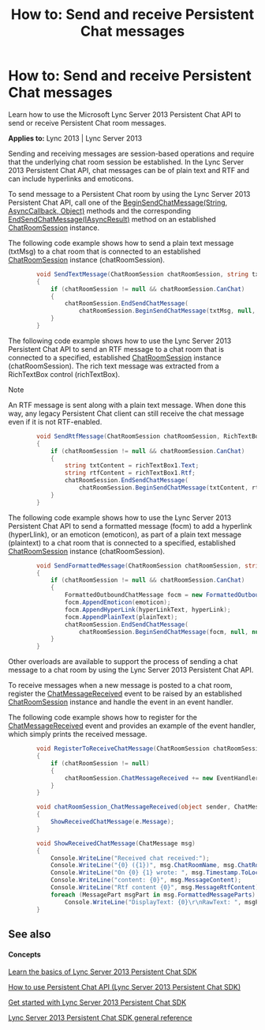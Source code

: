 ﻿---
title: 'How to: Send and receive Persistent Chat messages'
TOCTitle: 'How to: Send and receive Persistent Chat messages'
ms:assetid: 1f6c92b4-191c-47e6-ada9-235f96eafadf
ms:mtpsurl: https://msdn.microsoft.com/library/Dn465900(v=office.15)
ms:contentKeyID: 57101372
ms.date: 07/24/2014
mtps_version: v=office.15
dev_langs:
- csharp
---

# How to: Send and receive Persistent Chat messages

Learn how to use the Microsoft Lync Server 2013 Persistent Chat API to send or receive Persistent Chat room messages.


**Applies to:** Lync 2013 | Lync Server 2013

Sending and receiving messages are session-based operations and require that the underlying chat room session be established. In the Lync Server 2013 Persistent Chat API, chat messages can be of plain text and RTF and can include hyperlinks and emoticons.

To send message to a Persistent Chat room by using the Lync Server 2013 Persistent Chat API, call one of the [BeginSendChatMessage(String, AsyncCallback, Object)](https://msdn.microsoft.com/library/jj266943\(v=office.15\)) methods and the corresponding [EndSendChatMessage(IAsyncResult)](https://msdn.microsoft.com/library/jj267874\(v=office.15\)) method on an established [ChatRoomSession](https://msdn.microsoft.com/library/jj265925\(v=office.15\)) instance.

The following code example shows how to send a plain text message (txtMsg) to a chat room that is connected to an established [ChatRoomSession](https://msdn.microsoft.com/library/jj265925\(v=office.15\)) instance (chatRoomSession).

```csharp
        void SendTextMessage(ChatRoomSession chatRoomSession, string txtMsg)
        {
            if (chatRoomSession != null && chatRoomSession.CanChat)
            {
                chatRoomSession.EndSendChatMessage(
                    chatRoomSession.BeginSendChatMessage(txtMsg, null, null));
            }
        }
```

The following code example shows how to use the Lync Server 2013 Persistent Chat API to send an RTF message to a chat room that is connected to a specified, established [ChatRoomSession](https://msdn.microsoft.com/library/jj265925\(v=office.15\)) instance (chatRoomSession). The rich text message was extracted from a RichTextBox control (richTextBox).


> [!NOTE]
> <P>An RTF message is sent along with a plain text message. When done this way, any legacy Persistent Chat client can still receive the chat message even if it is not RTF-enabled.</P>



```csharp
        void SendRtfMessage(ChatRoomSession chatRoomSession, RichTextBox richTextBox)
        {
            if (chatRoomSession != null && chatRoomSession.CanChat)
            {
                string txtContent = richTextBox1.Text;
                string rtfContent = richTextBox1.Rtf;
                chatRoomSession.EndSendChatMessage(
                    chatRoomSession.BeginSendChatMessage(txtContent, rtfContent, null, null));
            }
        }
```

The following code example shows how to use the Lync Server 2013 Persistent Chat API to send a formatted message (focm) to add a hyperlink (hyperLlink), or an emoticon (emoticon), as part of a plain text message (plaintext) to a chat room that is connected to a specified, established [ChatRoomSession](https://msdn.microsoft.com/library/jj265925\(v=office.15\)) instance (chatRoomSession).

```csharp
        void SendFormattedMessage(ChatRoomSession chatRoomSession, string plainText, ChatEmoticon emoticon, string hyperLinkText, Uri hyperLink)
        {
            if (chatRoomSession != null && chatRoomSession.CanChat)
            {
                FormattedOutboundChatMessage focm = new FormattedOutboundChatMessage();
                focm.AppendEmoticon(emoticon);
                focm.AppendHyperLink(hyperLinkText, hyperLink);
                focm.AppendPlainText(plainText);
                chatRoomSession.EndSendChatMessage(
                    chatRoomSession.BeginSendChatMessage(focm, null, null));
            }           
        }
```

Other overloads are available to support the process of sending a chat message to a chat room by using the Lync Server 2013 Persistent Chat API.

To receive messages when a new message is posted to a chat room, register the [ChatMessageReceived](https://msdn.microsoft.com/library/jj266375\(v=office.15\)) event to be raised by an established [ChatRoomSession](https://msdn.microsoft.com/library/jj265925\(v=office.15\)) instance and handle the event in an event handler.

The following code example shows how to register for the [ChatMessageReceived](https://msdn.microsoft.com/library/jj266375\(v=office.15\)) event and provides an example of the event handler, which simply prints the received message.

```csharp
        void RegisterToReceiveChatMessage(ChatRoomSession chatRoomSession)
        {
            if (chatRoomSession != null)
            {
                chatRoomSession.ChatMessageReceived += new EventHandler<ChatMessageReceivedEventArgs>(chatRoomSession_ChatMessageReceived);
            }
        }

        void chatRoomSession_ChatMessageReceived(object sender, ChatMessageReceivedEventArgs e)
        {
            ShowReceivedChatMessage(e.Message);
        }

        void ShowReceivedChatMessage(ChatMessage msg)
        {
            Console.WriteLine("Received chat received:");
            Console.WriteLine("{0} ({1})", msg.ChatRoomName, msg.ChatRoomUri.ToString());
            Console.WriteLine("On {0} {1} wrote: ", msg.Timestamp.ToLocalTime().ToString(), msg.MessageAuthor.OriginalString);
            Console.WriteLine("content: {0}", msg.MessageContent);
            Console.WriteLine("Rtf content {0}", msg.MessageRtfContent);
            foreach (MessagePart msgPart in msg.FormattedMessageParts)
                Console.WriteLine("DisplayText: {0}\r\nRawText: ", msgPart.DisplayText, msgPart.RawText);
        }
```

## See also

#### Concepts

[Learn the basics of Lync Server 2013 Persistent Chat SDK](learn-the-basics-of-lync-server-2013-persistent-chat-sdk.md)

[How to use Persistent Chat API (Lync Server 2013 Persistent Chat SDK)](how-to-use-persistent-chat-api-lync-server-2013-persistent-chat-sdk.md)

[Get started with Lync Server 2013 Persistent Chat SDK](get-started-with-lync-server-2013-persistent-chat-sdk.md)

[Lync Server 2013 Persistent Chat SDK general reference](lync-server-2013-persistent-chat-sdk-general-reference.md)

